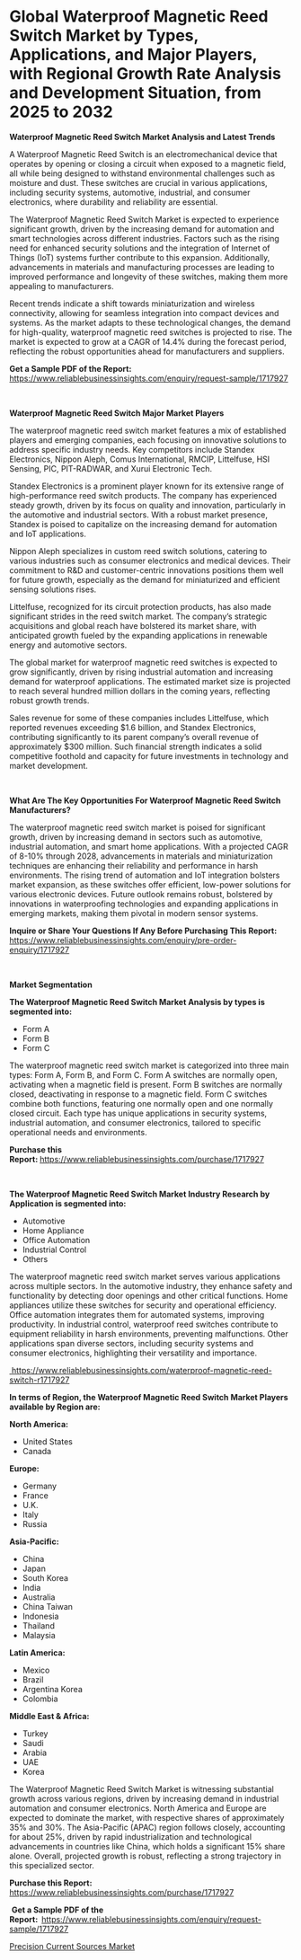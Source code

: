 <p><h1>Global Waterproof Magnetic Reed Switch Market by Types, Applications, and Major Players, with Regional Growth Rate Analysis and Development Situation, from 2025 to 2032</h1></p><p><strong>Waterproof Magnetic Reed Switch Market Analysis and Latest Trends</strong></p>
<p><p>A Waterproof Magnetic Reed Switch is an electromechanical device that operates by opening or closing a circuit when exposed to a magnetic field, all while being designed to withstand environmental challenges such as moisture and dust. These switches are crucial in various applications, including security systems, automotive, industrial, and consumer electronics, where durability and reliability are essential.</p><p>The Waterproof Magnetic Reed Switch Market is expected to experience significant growth, driven by the increasing demand for automation and smart technologies across different industries. Factors such as the rising need for enhanced security solutions and the integration of Internet of Things (IoT) systems further contribute to this expansion. Additionally, advancements in materials and manufacturing processes are leading to improved performance and longevity of these switches, making them more appealing to manufacturers.</p><p>Recent trends indicate a shift towards miniaturization and wireless connectivity, allowing for seamless integration into compact devices and systems. As the market adapts to these technological changes, the demand for high-quality, waterproof magnetic reed switches is projected to rise. The market is expected to grow at a CAGR of 14.4% during the forecast period, reflecting the robust opportunities ahead for manufacturers and suppliers.</p></p>
<p><strong>Get a Sample PDF of the Report:&nbsp;</strong> <a href="https://www.reliablebusinessinsights.com/enquiry/request-sample/1717927?utm_campaign=2534&utm_medium=2&utm_source=Github&utm_content=ia&utm_term=06042025&utm_id=waterproof-magnetic-reed-switch">https://www.reliablebusinessinsights.com/enquiry/request-sample/1717927</a></p>
<p>&nbsp;</p>
<p><strong>Waterproof Magnetic Reed Switch Major Market Players</strong></p>
<p><p>The waterproof magnetic reed switch market features a mix of established players and emerging companies, each focusing on innovative solutions to address specific industry needs. Key competitors include Standex Electronics, Nippon Aleph, Comus International, RMCIP, Littelfuse, HSI Sensing, PIC, PIT-RADWAR, and Xurui Electronic Tech.</p><p>Standex Electronics is a prominent player known for its extensive range of high-performance reed switch products. The company has experienced steady growth, driven by its focus on quality and innovation, particularly in the automotive and industrial sectors. With a robust market presence, Standex is poised to capitalize on the increasing demand for automation and IoT applications.</p><p>Nippon Aleph specializes in custom reed switch solutions, catering to various industries such as consumer electronics and medical devices. Their commitment to R&D and customer-centric innovations positions them well for future growth, especially as the demand for miniaturized and efficient sensing solutions rises.</p><p>Littelfuse, recognized for its circuit protection products, has also made significant strides in the reed switch market. The company’s strategic acquisitions and global reach have bolstered its market share, with anticipated growth fueled by the expanding applications in renewable energy and automotive sectors.</p><p>The global market for waterproof magnetic reed switches is expected to grow significantly, driven by rising industrial automation and increasing demand for waterproof applications. The estimated market size is projected to reach several hundred million dollars in the coming years, reflecting robust growth trends.</p><p>Sales revenue for some of these companies includes Littelfuse, which reported revenues exceeding $1.6 billion, and Standex Electronics, contributing significantly to its parent company’s overall revenue of approximately $300 million. Such financial strength indicates a solid competitive foothold and capacity for future investments in technology and market development.</p></p>
<p>&nbsp;</p>
<p><strong>What Are The Key Opportunities For Waterproof Magnetic Reed Switch Manufacturers?</strong></p>
<p><p>The waterproof magnetic reed switch market is poised for significant growth, driven by increasing demand in sectors such as automotive, industrial automation, and smart home applications. With a projected CAGR of 8-10% through 2028, advancements in materials and miniaturization techniques are enhancing their reliability and performance in harsh environments. The rising trend of automation and IoT integration bolsters market expansion, as these switches offer efficient, low-power solutions for various electronic devices. Future outlook remains robust, bolstered by innovations in waterproofing technologies and expanding applications in emerging markets, making them pivotal in modern sensor systems.</p></p>
<p><strong>Inquire or Share Your Questions If Any Before Purchasing This Report:</strong> <a href="https://www.reliablebusinessinsights.com/enquiry/pre-order-enquiry/1717927?utm_campaign=2534&utm_medium=2&utm_source=Github&utm_content=ia&utm_term=06042025&utm_id=waterproof-magnetic-reed-switch">https://www.reliablebusinessinsights.com/enquiry/pre-order-enquiry/1717927</a></p>
<p>&nbsp;</p>
<p><strong>Market Segmentation</strong></p>
<p><strong>The Waterproof Magnetic Reed Switch Market Analysis by types is segmented into:</strong></p>
<p><ul><li>Form A</li><li>Form B</li><li>Form C</li></ul></p>
<p><p>The waterproof magnetic reed switch market is categorized into three main types: Form A, Form B, and Form C. Form A switches are normally open, activating when a magnetic field is present. Form B switches are normally closed, deactivating in response to a magnetic field. Form C switches combine both functions, featuring one normally open and one normally closed circuit. Each type has unique applications in security systems, industrial automation, and consumer electronics, tailored to specific operational needs and environments.</p></p>
<p><strong>Purchase this Report:&nbsp;</strong><a href="https://www.reliablebusinessinsights.com/purchase/1717927?utm_campaign=2534&utm_medium=2&utm_source=Github&utm_content=ia&utm_term=06042025&utm_id=waterproof-magnetic-reed-switch">https://www.reliablebusinessinsights.com/purchase/1717927</a></p>
<p>&nbsp;</p>
<p><strong>The Waterproof Magnetic Reed Switch Market Industry Research by Application is segmented into:</strong></p>
<p><ul><li>Automotive</li><li>Home Appliance</li><li>Office Automation</li><li>Industrial Control</li><li>Others</li></ul></p>
<p><p>The waterproof magnetic reed switch market serves various applications across multiple sectors. In the automotive industry, they enhance safety and functionality by detecting door openings and other critical functions. Home appliances utilize these switches for security and operational efficiency. Office automation integrates them for automated systems, improving productivity. In industrial control, waterproof reed switches contribute to equipment reliability in harsh environments, preventing malfunctions. Other applications span diverse sectors, including security systems and consumer electronics, highlighting their versatility and importance.</p></p>
<p><a href="https://www.reliablebusinessinsights.com/waterproof-magnetic-reed-switch-r1717927?utm_campaign=2534&utm_medium=2&utm_source=Github&utm_content=ia&utm_term=06042025&utm_id=waterproof-magnetic-reed-switch">&nbsp;https://www.reliablebusinessinsights.com/waterproof-magnetic-reed-switch-r1717927</a></p>
<p><strong>In terms of Region, the Waterproof Magnetic Reed Switch Market Players available by Region are:</strong></p>
<p>
    <p> <strong> North America: </strong>
        <ul>
            <li>United States</li>
            <li>Canada</li>
        </ul>
        </p> 
    <p> <strong> Europe: </strong>
        <ul>
            <li>Germany</li>
            <li>France</li>
            <li>U.K.</li>
            <li>Italy</li>
            <li>Russia</li>
        </ul>
        </p> 
    <p> <strong> Asia-Pacific: </strong>
        <ul>
            <li>China</li>
            <li>Japan</li>
            <li>South Korea</li>
            <li>India</li>
            <li>Australia</li>
            <li>China Taiwan</li>
            <li>Indonesia</li>
            <li>Thailand</li>
            <li>Malaysia</li>
        </ul>
        </p> 
    <p> <strong> Latin America: </strong>
        <ul>
            <li>Mexico</li>
            <li>Brazil</li>
            <li>Argentina Korea</li>
            <li>Colombia</li>
        </ul>
        </p> 
    <p> <strong> Middle East & Africa: </strong>
        <ul>
            <li>Turkey</li>
            <li>Saudi</li>
            <li>Arabia</li>
            <li>UAE</li>
            <li>Korea</li>
        </ul>
    </p>
    </p>
<p><p>The Waterproof Magnetic Reed Switch Market is witnessing substantial growth across various regions, driven by increasing demand in industrial automation and consumer electronics. North America and Europe are expected to dominate the market, with respective shares of approximately 35% and 30%. The Asia-Pacific (APAC) region follows closely, accounting for about 25%, driven by rapid industrialization and technological advancements in countries like China, which holds a significant 15% share alone. Overall, projected growth is robust, reflecting a strong trajectory in this specialized sector.</p></p>
<p><strong>Purchase this Report: </strong><a href="https://www.reliablebusinessinsights.com/purchase/1717927?utm_campaign=2534&utm_medium=2&utm_source=Github&utm_content=ia&utm_term=06042025&utm_id=waterproof-magnetic-reed-switch">https://www.reliablebusinessinsights.com/purchase/1717927</a></p>
<p>&nbsp;<strong>Get a Sample PDF of the Report:&nbsp;&nbsp;</strong><a href="https://www.reliablebusinessinsights.com/enquiry/request-sample/1717927?utm_campaign=2534&utm_medium=2&utm_source=Github&utm_content=ia&utm_term=06042025&utm_id=waterproof-magnetic-reed-switch">https://www.reliablebusinessinsights.com/enquiry/request-sample/1717927</a></p>
<p><strong></strong></p>
<p><p><a href="https://github.com/bolalfredia7777/Market-Research-Report-List-1/blob/main/precision-current-sources-market.md?utm_campaign=2534&utm_medium=2&utm_source=Github&utm_content=ia&utm_term=06042025&utm_id=waterproof-magnetic-reed-switch">Precision Current Sources Market</a></p></p>